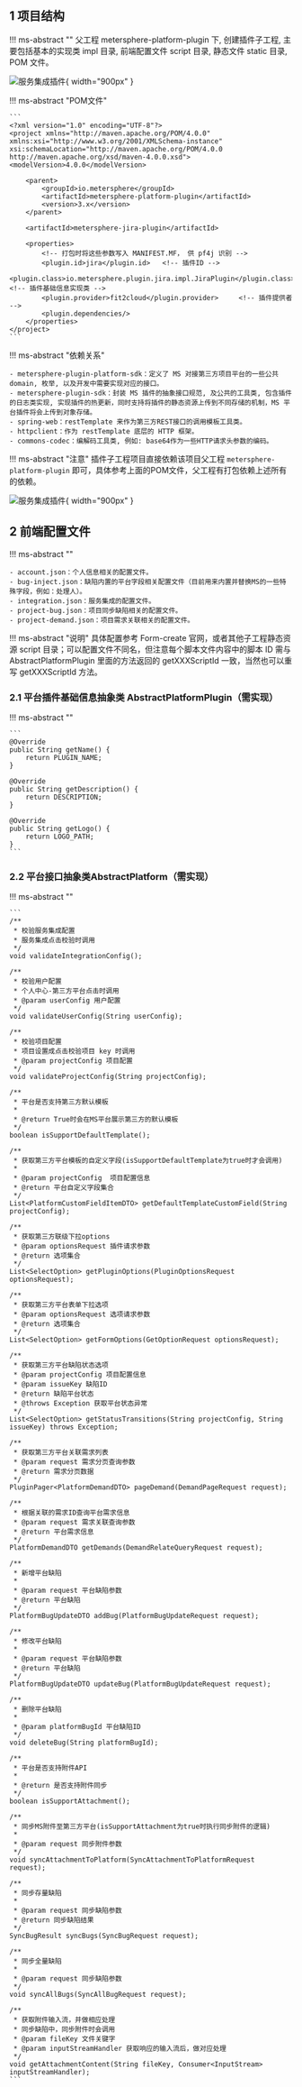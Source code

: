 

## 1 项目结构
!!! ms-abstract ""
    父工程 metersphere-platform-plugin 下, 创建插件子工程, 主要包括基本的实现类 impl 目录, 前端配置文件 script 目录, 静态文件 static 目录, POM 文件。

![服务集成插件](../img/dev/项目结构.png){ width="900px" }

!!! ms-abstract "POM文件"

    ```
    <?xml version="1.0" encoding="UTF-8"?>
    <project xmlns="http://maven.apache.org/POM/4.0.0"
    xmlns:xsi="http://www.w3.org/2001/XMLSchema-instance"
    xsi:schemaLocation="http://maven.apache.org/POM/4.0.0 http://maven.apache.org/xsd/maven-4.0.0.xsd">
    <modelVersion>4.0.0</modelVersion>
    
        <parent>
            <groupId>io.metersphere</groupId>
            <artifactId>metersphere-platform-plugin</artifactId>
            <version>3.x</version>
        </parent>
    
        <artifactId>metersphere-jira-plugin</artifactId>
    
        <properties>
            <!-- 打包时将这些参数写入 MANIFEST.MF， 供 pf4j 识别 -->
            <plugin.id>jira</plugin.id>   <!-- 插件ID -->
            <plugin.class>io.metersphere.plugin.jira.impl.JiraPlugin</plugin.class>     <!-- 插件基础信息实现类 -->
            <plugin.provider>fit2cloud</plugin.provider>     <!-- 插件提供者 -->
            <plugin.dependencies/>
        </properties>
    </project>
    ```

!!! ms-abstract "依赖关系"

    - metersphere-plugin-platform-sdk：定义了 MS 对接第三方项目平台的一些公共domain, 枚举, 以及开发中需要实现对应的接口。
    - metersphere-plugin-sdk：封装 MS 插件的抽象接口规范, 及公共的工具类, 包含插件的日志类实现, 实现插件的热更新，同时支持将插件的静态资源上传到不同存储的机制，MS 平台插件将会上传到对象存储。
    - spring-web：restTemplate 来作为第三方REST接口的调用模板工具类。
    - httpclient：作为 restTemplate 底层的 HTTP 框架。
    - commons-codec：编解码工具类, 例如: base64作为一些HTTP请求头参数的编码。

!!! ms-abstract "注意"
    插件子工程项目直接依赖该项目父工程 `metersphere-platform-plugin` 即可，具体参考上面的POM文件，父工程有打包依赖上述所有的依赖。

![服务集成插件](../img/dev/依赖关系.png){ width="900px" }    

## 2 前端配置文件

!!! ms-abstract ""

    - account.json：个人信息相关的配置文件。
    - bug-inject.json：缺陷内置的平台字段相关配置文件（目前用来内置并替换MS的一些特殊字段，例如：处理人）。
    - integration.json：服务集成的配置文件。
    - project-bug.json：项目同步缺陷相关的配置文件。
    - project-demand.json：项目需求关联相关的配置文件。

!!! ms-abstract "说明"
    具体配置参考 Form-create 官网，或者其他子工程静态资源 script 目录；可以配置文件不同名，但注意每个脚本文件内容中的脚本 ID 需与 AbstractPlatformPlugin 
    里面的方法返回的 getXXXScriptId 一致，当然也可以重写 getXXXScriptId 方法。

### 2.1 平台插件基础信息抽象类 AbstractPlatformPlugin（需实现）
!!! ms-abstract ""
    
    ```
    @Override
    public String getName() {
        return PLUGIN_NAME;
    }

    @Override
    public String getDescription() {
        return DESCRIPTION;
    }

    @Override
    public String getLogo() {
        return LOGO_PATH;
    }
    ```

### 2.2 平台接口抽象类AbstractPlatform（需实现）
!!! ms-abstract ""

    ```
    /**
     * 校验服务集成配置
     * 服务集成点击校验时调用
     */
    void validateIntegrationConfig();

    /**
     * 校验用户配置
     * 个人中心-第三方平台点击时调用
     * @param userConfig 用户配置
     */
    void validateUserConfig(String userConfig);

    /**
     * 校验项目配置
     * 项目设置成点击校验项目 key 时调用
     * @param projectConfig 项目配置
     */
    void validateProjectConfig(String projectConfig);

    /**
     * 平台是否支持第三方默认模板
     *
     * @return True时会在MS平台展示第三方的默认模板
     */
    boolean isSupportDefaultTemplate();

    /**
     * 获取第三方平台模板的自定义字段(isSupportDefaultTemplate为true时才会调用)
     *
     * @param projectConfig  项目配置信息
     * @return 平台自定义字段集合
     */
    List<PlatformCustomFieldItemDTO> getDefaultTemplateCustomField(String projectConfig);

    /**
     * 获取第三方联级下拉options
     * @param optionsRequest 插件请求参数
     * @return 选项集合
     */
    List<SelectOption> getPluginOptions(PluginOptionsRequest optionsRequest);

    /**
     * 获取第三方平台表单下拉选项
     * @param optionsRequest 选项请求参数
     * @return 选项集合
     */
    List<SelectOption> getFormOptions(GetOptionRequest optionsRequest);

    /**
     * 获取第三方平台缺陷状态选项
     * @param projectConfig 项目配置信息
     * @param issueKey 缺陷ID
     * @return 缺陷平台状态
     * @throws Exception 获取平台状态异常
     */
    List<SelectOption> getStatusTransitions(String projectConfig, String issueKey) throws Exception;

    /**
     * 获取第三方平台关联需求列表
     * @param request 需求分页查询参数
     * @return 需求分页数据
     */
    PluginPager<PlatformDemandDTO> pageDemand(DemandPageRequest request);

    /**
     * 根据关联的需求ID查询平台需求信息
     * @param request 需求关联查询参数
     * @return 平台需求信息
     */
    PlatformDemandDTO getDemands(DemandRelateQueryRequest request);

    /**
     * 新增平台缺陷
     *
     * @param request 平台缺陷参数
     * @return 平台缺陷
     */
    PlatformBugUpdateDTO addBug(PlatformBugUpdateRequest request);

    /**
     * 修改平台缺陷
     *
     * @param request 平台缺陷参数
     * @return 平台缺陷
     */
    PlatformBugUpdateDTO updateBug(PlatformBugUpdateRequest request);

    /**
     * 删除平台缺陷
     *
     * @param platformBugId 平台缺陷ID
     */
    void deleteBug(String platformBugId);

    /**
     * 平台是否支持附件API
     *
     * @return 是否支持附件同步
     */
    boolean isSupportAttachment();

    /**
     * 同步MS附件至第三方平台(isSupportAttachment为true时执行同步附件的逻辑)
     *
     * @param request 同步附件参数
     */
    void syncAttachmentToPlatform(SyncAttachmentToPlatformRequest request);

    /**
     * 同步存量缺陷
     *
     * @param request 同步缺陷参数
     * @return 同步缺陷结果
     */
    SyncBugResult syncBugs(SyncBugRequest request);

    /**
     * 同步全量缺陷
     *
     * @param request 同步缺陷参数
     */
    void syncAllBugs(SyncAllBugRequest request);

    /**
     * 获取附件输入流，并做相应处理
     * 同步缺陷中，同步附件时会调用
     * @param fileKey 文件关键字
     * @param inputStreamHandler 获取响应的输入流后，做对应处理
     */
    void getAttachmentContent(String fileKey, Consumer<InputStream> inputStreamHandler);
    ```